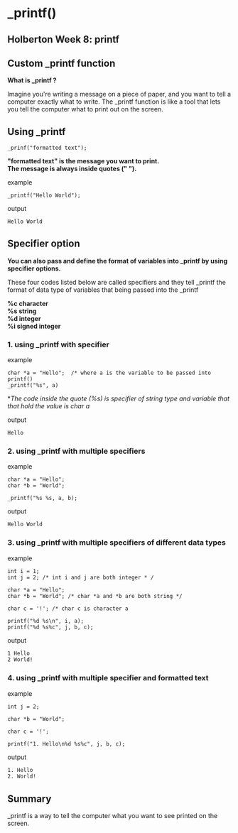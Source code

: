 # _printf()
 
## Holberton Week 8: printf
## Custom _printf function

**What is _printf ?**

Imagine you're writing a message on a piece of paper, and you want to tell a computer exactly what to write. 
The _printf function is like a tool that lets you tell the computer what to print out on the screen.


## Using _printf

```
_prinf("formatted text");
```

**"formatted text" is the message you want to print.**<br>
**The message is always inside quotes (" ").**<br>

example
```
_printf("Hello World");
```

output
```bash
Hello World
```

## Specifier option

**You can also pass and define the format of variables into _printf by using specifier options.**<br>

These four codes listed below are called specifiers and 
they tell _printf the format of data type of variables that being passed into the _printf


**%c 	character**<br>
**%s	string**<br>
**%d	integer**<br> 
**%i 	signed integer**<br>

### 1. using _printf with specifier

example
```
char *a = "Hello";  /* where a is the variable to be passed into printf()
_printf("%s", a)
```

**The code inside the quote (%s) is specifier of string type and variable that that hold the value is char *a**<br>

output
```bash
Hello
```

### 2. using _printf with multiple specifiers

example
```
char *a = "Hello";
char *b = "World";

_printf("%s %s, a, b);
```

output
```bash
Hello World
```

### 3. using _printf with multiple specifiers of different data types

example
```
int i = 1;
int j = 2; /* int i and j are both integer * /

char *a = "Hello";
char *b = "World"; /* char *a and *b are both string */

char c = '!'; /* char c is character a

printf("%d %s\n", i, a);
printf("%d %s%c", j, b, c); 
```

output
```bash
1 Hello
2 World!
```

### 4. using _printf with multiple specifier and formatted text

example
```
int j = 2;

char *b = "World";

char c = '!'; 

printf("1. Hello\n%d %s%c", j, b, c);
```

output
```bash
1. Hello
2. World!
```

## Summary

_printf is a way to tell the computer what you want to see printed on the screen. 
